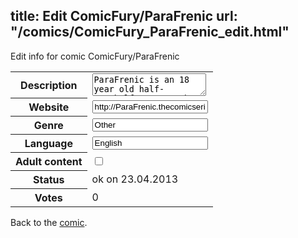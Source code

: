 title: Edit ComicFury/ParaFrenic
url: "/comics/ComicFury_ParaFrenic_edit.html"
---
Edit info for comic ComicFury/ParaFrenic

<form name="comic" action="http://gaepostmail.appengine.com/comic" name="post">
<table class="comicinfo">
<tr>
<th>Description</th><td><textarea name="description">ParaFrenic is an 18 year old half-man/half monster who holds down a daytime job as a video comic actor and spends the rest of his days trying to survive the tough avenues of Vagrant Street.</textarea></td>
</tr>
<tr>
<th>Website</th><td><input type="text" name="url" value="http://ParaFrenic.thecomicseries.com/"/></td>
</tr>
<tr>
<th>Genre</th><td><input type="text" name="genre" value="Other"/></td>
</tr>
<tr>
<th>Language</th><td><input type="text" name="language" value="English"/></td>
</tr>
<tr>
<th>Adult content</th><td><input type="checkbox" name="adult" value="adult" /></td>
</tr>
<tr>
<th>Status</th><td>ok on 23.04.2013</td>
</tr>
<tr>
<th>Votes</th><td>0</div></td>
</tr>
</table>
</form>

Back to the [comic](/comics/ComicFury_ParaFrenic.html).
